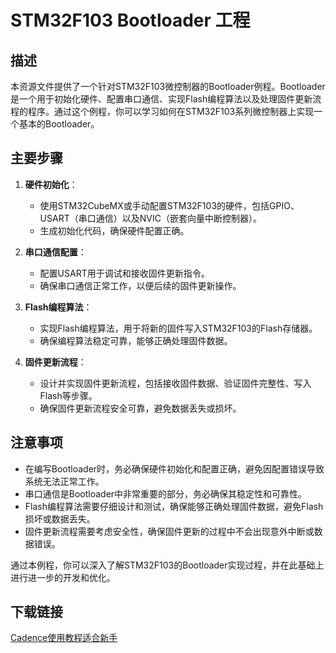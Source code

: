 # STM32F103 Bootloader 工程

## 描述

本资源文件提供了一个针对STM32F103微控制器的Bootloader例程。Bootloader是一个用于初始化硬件、配置串口通信、实现Flash编程算法以及处理固件更新流程的程序。通过这个例程，你可以学习如何在STM32F103系列微控制器上实现一个基本的Bootloader。

## 主要步骤

1. **硬件初始化**：
   - 使用STM32CubeMX或手动配置STM32F103的硬件，包括GPIO、USART（串口通信）以及NVIC（嵌套向量中断控制器）。
   - 生成初始化代码，确保硬件配置正确。

2. **串口通信配置**：
   - 配置USART用于调试和接收固件更新指令。
   - 确保串口通信正常工作，以便后续的固件更新操作。

3. **Flash编程算法**：
   - 实现Flash编程算法，用于将新的固件写入STM32F103的Flash存储器。
   - 确保编程算法稳定可靠，能够正确处理固件数据。

4. **固件更新流程**：
   - 设计并实现固件更新流程，包括接收固件数据、验证固件完整性、写入Flash等步骤。
   - 确保固件更新流程安全可靠，避免数据丢失或损坏。

## 注意事项

- 在编写Bootloader时，务必确保硬件初始化和配置正确，避免因配置错误导致系统无法正常工作。
- 串口通信是Bootloader中非常重要的部分，务必确保其稳定性和可靠性。
- Flash编程算法需要仔细设计和测试，确保能够正确处理固件数据，避免Flash损坏或数据丢失。
- 固件更新流程需要考虑安全性，确保固件更新的过程中不会出现意外中断或数据错误。

通过本例程，你可以深入了解STM32F103的Bootloader实现过程，并在此基础上进行进一步的开发和优化。

## 下载链接

[Cadence使用教程适合新手](https://pan.quark.cn/s/680d8b0998c3)